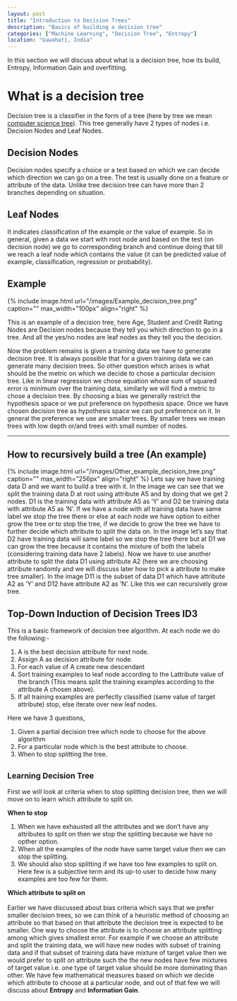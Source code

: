 ```yaml
---
layout: post
title: "Introduction to Decision Trees"
description: "Basics of building a decision tree"
categories: ["Machine Learning", "Decision Tree", "Entropy"]
location: "Guwahati, India"
---
```

In this section we will discuss about what is a decision tree, how its build, Entropy, Information Gain and overfitting.
<h1> What is a decision tree </h1>

Decision tree is a classifier in the form of a tree (here by tree we mean<a href="https://en.wikipedia.org/wiki/Tree_(data_structure)"> computer science tree</a>). This tree generally have 2 types of nodes i.e. Decision Nodes and Leaf Nodes.

## Decision Nodes

Decision nodes specify a choice or a test based on which we can decide which direction we can go on a tree. The test is usually done on a feature or attribute of the data. Unlike tree decision tree can have more than 2 branches depending on situation.

## Leaf Nodes

It indicates classification of the example or the value of example. So in general, given a data we start with root node and based on the test (on decision node) we go to corresponding branch and continue doing that till we reach a leaf node which contains the value (it can be predicted value of example, classification, regression or probability).

## Example

{% include image.html url="/images/Example_decision_tree.png" caption="" max_width="100px" align="right" %}

This is an example of a decision tree, here Age, Student and Credit Rating Nodes are Decision nodes because they tell you which direction to go in a tree. And all the yes/no nodes are leaf nodes as they tell you the decision.

Now the problem remains is given a training data we have to generate decision tree. It is always possible that for a given training data we can generate many decision trees. So other question which arises is what should be the metric on which we decide to chose a particular decision tree. Like in linear regression we chose equation whose sum of squared error is minimum over the training data, similarly we will find a metric to chose a decision tree.
By choosing a bias we generally restrict the hypothesis space or we put preference on hypothesis space. Once we have chosen decision tree as hypothesis space we can put preference on it. In general the preference we use are smaller trees. By smaller trees we mean trees with low depth or/and trees with small number of nodes.
<hr>

## How to recursively build a tree (An example)
{% include image.html url="/images/Other_example_decision_tree.png" caption="" max_width="256px" align="right" %}
Lets say we have training data D and we want to build a tree with it. In the image we can see that we split the training data D at root using attribute A5 and by doing that we get 2 nodes. D1 is the training data with attribute A5 as ‘Y’ and D2 be training data with attribute A5 as ’N’. If we have a node with all training data have same label we stop the tree there or else at each node we have option to either grow the tree or to stop the tree, if we decide to grow the tree we have to further decide which attribute to split the data on. In the image let’s say that D2 have training data will same label so we stop the tree there but at D1 we can grow the tree because it contains the mixture of both the labels (considering training data have 2 labels). Now we have to use another attribute to split the data D1 using attribute A2 (here we are choosing attribute randomly and we will discuss later how to pick a attribute to make tree smaller). In the image D11 is the subset of data D1 which have attribute A2 as ‘Y’ and D12 have attribute A2 as ’N’. Like this we can recursively grow tree.

## Top-Down Induction of Decision Trees ID3

This is a basic framework of decision tree algorithm. At each node we do the following:-
<ol>
  <li>A is the best decision attribute for next node.</li>
  <li>Assign A as decision attribute for node.</li>
  <li>For each value of A create new descendant</li>
  <li>Sort training examples to leaf node according to the Lattribute value of the branch (This means split the training examples according to the attribute A chosen above).</li>
  <li>If all training examples are perfectly classified (same value of target attribute) stop, else iterate over new leaf nodes.</li>
</ol>

Here we have 3 questions,
<ol>
  <li>Given a partial decision tree which node to choose for the above algorithm</li>
  <li>For a particular node which is the best attribute to choose.</li>
  <li>When to stop splitting the tree.</li>
</ol>

## <small> Learning Decision Tree</small>

First we will look at criteria when to stop splitting decision tree, then we will move on to learn which attribute to split on.

<b>When to stop </b>
<ol>
  <li>When we have exhausted all the attributes and we don’t have any attributes to split on then we stop the splitting because we have no opther option.</li>
  <li>When all the examples of the node have same target value then we can stop the splitting.</li>
  <li>We should also stop splitting if we have too few examples to split on. Here few is a subjective term and its up-to user to decide how many examples are too few for them.</li>
</ol>

<b> Which attribute to split on </b>
<br>
<br>
Earlier we have discussed about bias criteria which says that we prefer smaller decision trees, so we can think of a heuristic method of choosing an attribute so that based on that attribute the decision tree is expected to be smaller.
One way to choose the attribute is to choose an attribute splitting among which gives smallest error. For example if we choose an attribute and split the training data, we will have new nodes with subset of training data and if that subset of training data have mixture of target value then we would prefer to split on attribute such the the new nodes have few mixtures of target value i.e. one type of target value should be more dominating than other.
We have few mathematical measures based on which we decide which attribute to choose at a particular node, and out of that few we will discuss about <b>Entropy</b> and <b>Information Gain</b>.

